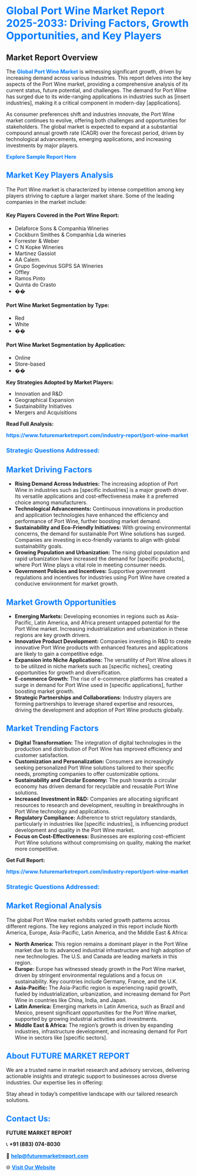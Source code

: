<h1 style="color: #007BFF;">Global Port Wine Market Report 2025-2033: Driving Factors, Growth Opportunities, and Key Players</h1>

<section id="overview">
<h2>Market Report Overview</h2>
<p>The <a href="https://www.futuremarketreport.com/industry-report/port-wine-market" style="color: #007BFF; text-decoration: none;"><strong>Global Port Wine Market</strong></a> is witnessing significant growth, driven by increasing demand across various industries. This report delves into the key aspects of the Port Wine market, providing a comprehensive analysis of its current status, future potential, and challenges. The demand for Port Wine has surged due to its wide-ranging applications in industries such as [insert industries], making it a critical component in modern-day [applications].</p>
<p>As consumer preferences shift and industries innovate, the Port Wine market continues to evolve, offering both challenges and opportunities for stakeholders. The global market is expected to expand at a substantial compound annual growth rate (CAGR) over the forecast period, driven by technological advancements, emerging applications, and increasing investments by major players.</p>
</section>

<section id="overview">
<p><a href="https://www.futuremarketreport.com/request-sample/reportId=113515" style="color: #007BFF; text-decoration: none;"><strong>Explore Sample Report Here</strong></a></p>
</section>

<section id="key-players">
<h2 style="color: #007BFF;">Market Key Players Analysis</h2>
<p>The Port Wine market is characterized by intense competition among key players striving to capture a larger market share. Some of the leading companies in the market include:</p>
<h4>Key Players Covered in the Port Wine Report:</h4>
<ul><li>Delaforce Sons &amp; Companhia Wineries</li><li>Cockburn Smithes &amp; Companhia Lda wineries</li><li>Forrester &amp; Weber</li><li>C N Kopke Wineries</li><li>Martinez Gassiot</li><li>AA Calem.</li><li>Grupo Sogevinus SGPS SA Wineries</li><li>Offley</li><li>Ramos Pinto</li><li>Quinta do Crasto</li><li>��</li></ul>
<h4>Port Wine Market Segmentation by Type:</h4>
<ul><li>Red</li><li>White</li><li>��</li></ul>

<h4>Port Wine Market Segmentation by Application:</h4>
<ul><li>Online</li><li>Store-based</li><li>��</li></ul>
<p><strong>Key Strategies Adopted by Market Players:</strong></p>
<ul>
<li>Innovation and R&D</li>
<li>Geographical Expansion</li>
<li>Sustainability Initiatives</li>
<li>Mergers and Acquisitions</li>
</ul>
</section>

<section>
<p><strong>Read Full Analysis: </strong></p><a href="https://www.futuremarketreport.com/industry-report/port-wine-market" style="color: #007BFF; text-decoration: none;"><strong>https://www.futuremarketreport.com/industry-report/port-wine-market</strong></a>
<h3 style="color: #007BFF;">Strategic Questions Addressed:</h3>
</section>

<section id="driving-factors">
<h2 style="color: #007BFF;">Market Driving Factors</h2>
<ul>
<li><strong>Rising Demand Across Industries:</strong> The increasing adoption of Port Wine in industries such as [specific industries] is a major growth driver. Its versatile applications and cost-effectiveness make it a preferred choice among manufacturers.</li>
<li><strong>Technological Advancements:</strong> Continuous innovations in production and application technologies have enhanced the efficiency and performance of Port Wine, further boosting market demand.</li>
<li><strong>Sustainability and Eco-Friendly Initiatives:</strong> With growing environmental concerns, the demand for sustainable Port Wine solutions has surged. Companies are investing in eco-friendly variants to align with global sustainability goals.</li>
<li><strong>Growing Population and Urbanization:</strong> The rising global population and rapid urbanization have increased the demand for [specific products], where Port Wine plays a vital role in meeting consumer needs.</li>
<li><strong>Government Policies and Incentives:</strong> Supportive government regulations and incentives for industries using Port Wine have created a conducive environment for market growth.</li>
</ul>
</section>

<section id="growth-opportunities">
<h2 style="color: #007BFF;">Market Growth Opportunities</h2>
<ul>
<li><strong>Emerging Markets:</strong> Developing economies in regions such as Asia-Pacific, Latin America, and Africa present untapped potential for the Port Wine market. Increasing industrialization and urbanization in these regions are key growth drivers.</li>
<li><strong>Innovative Product Development:</strong> Companies investing in R&D to create innovative Port Wine products with enhanced features and applications are likely to gain a competitive edge.</li>
<li><strong>Expansion into Niche Applications:</strong> The versatility of Port Wine allows it to be utilized in niche markets such as [specific niches], creating opportunities for growth and diversification.</li>
<li><strong>E-commerce Growth:</strong> The rise of e-commerce platforms has created a surge in demand for Port Wine used in [specific applications], further boosting market growth.</li>
<li><strong>Strategic Partnerships and Collaborations:</strong> Industry players are forming partnerships to leverage shared expertise and resources, driving the development and adoption of Port Wine products globally.</li>
</ul>
</section>

<section id="trending-factors">
<h2 style="color: #007BFF;">Market Trending Factors</h2>
<ul>
<li><strong>Digital Transformation:</strong> The integration of digital technologies in the production and distribution of Port Wine has improved efficiency and customer satisfaction.</li>
<li><strong>Customization and Personalization:</strong> Consumers are increasingly seeking personalized Port Wine solutions tailored to their specific needs, prompting companies to offer customizable options.</li>
<li><strong>Sustainability and Circular Economy:</strong> The push towards a circular economy has driven demand for recyclable and reusable Port Wine solutions.</li>
<li><strong>Increased Investment in R&D:</strong> Companies are allocating significant resources to research and development, resulting in breakthroughs in Port Wine technology and applications.</li>
<li><strong>Regulatory Compliance:</strong> Adherence to strict regulatory standards, particularly in industries like [specific industries], is influencing product development and quality in the Port Wine market.</li>
<li><strong>Focus on Cost-Effectiveness:</strong> Businesses are exploring cost-efficient Port Wine solutions without compromising on quality, making the market more competitive.</li>
</ul>
</section>

<section>
<p><strong>Get Full Report: </strong></p><a href="https://www.futuremarketreport.com/industry-report/port-wine-market" style="color: #007BFF; text-decoration: none;"><strong>https://www.futuremarketreport.com/industry-report/port-wine-market</strong></a>
<h3 style="color: #007BFF;">Strategic Questions Addressed:</h3>
</section>


<section id="regional-analysis">
<h2 style="color: #007BFF;">Market Regional Analysis</h2>
<p>The global Port Wine market exhibits varied growth patterns across different regions. The key regions analyzed in this report include North America, Europe, Asia-Pacific, Latin America, and the Middle East & Africa:</p>
<ul>
<li><strong>North America:</strong> This region remains a dominant player in the Port Wine market due to its advanced industrial infrastructure and high adoption of new technologies. The U.S. and Canada are leading markets in this region.</li>
<li><strong>Europe:</strong> Europe has witnessed steady growth in the Port Wine market, driven by stringent environmental regulations and a focus on sustainability. Key countries include Germany, France, and the U.K.</li>
<li><strong>Asia-Pacific:</strong> The Asia-Pacific region is experiencing rapid growth, fueled by industrialization, urbanization, and increasing demand for Port Wine in countries like China, India, and Japan.</li>
<li><strong>Latin America:</strong> Emerging markets in Latin America, such as Brazil and Mexico, present significant opportunities for the Port Wine market, supported by growing industrial activities and investments.</li>
<li><strong>Middle East & Africa:</strong> The region’s growth is driven by expanding industries, infrastructure development, and increasing demand for Port Wine in sectors like [specific sectors].</li>
</ul>
</section>

<footer>
<h2 style="color: #007BFF;">About FUTURE MARKET REPORT</h2>
<p>We are a trusted name in market research and advisory services, delivering actionable insights and strategic support to businesses across diverse industries. Our expertise lies in offering:</p>

<p>Stay ahead in today’s competitive landscape with our tailored research solutions.</p>

<h2 style="color: #007BFF;">Contact Us:</h2>
<p><strong>FUTURE MARKET REPORT</strong></p>
<p>📞 <strong>+91 (883) 074-8030</strong></p>
<p>📧 <strong><a href="mailto:help@futuremarketreport.com" style="color: #007BFF;">help@futuremarketreport.com</a></strong></p>
<p>🌐 <strong><a href="https://www.futuremarketreport.com/" style="color: #007BFF;">Visit Our Website</a></strong></p>
</footer>